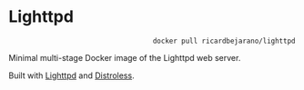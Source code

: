 # Lighttpd

<p align=right><code>docker pull ricardbejarano/lighttpd</code></p>

Minimal multi-stage Docker image of the Lighttpd web server.

Built with [Lighttpd](https://www.lighttpd.net/) and [Distroless](https://github.com/GoogleContainerTools/distroless/tree/master/base).
